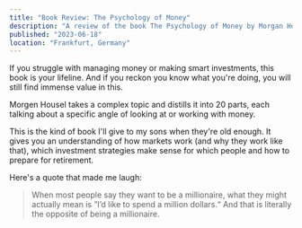 ```yaml
---
title: "Book Review: The Psychology of Money"
description: "A review of the book The Psychology of Money by Morgan Housel"
published: "2023-06-18"
location: "Frankfurt, Germany"
---
```


If you struggle with managing money or making smart investments, this book is your lifeline. 
And if you reckon you know what you're doing, you will still find immense value in this.

Morgen Housel takes a complex topic and distills it into 20 parts, each talking about a specific angle of looking at or working with money.

<!-- more -->

This is the kind of book I'll give to my sons when they're old enough. 
It gives you an understanding of how markets work (and why they work like that), which investment strategies make sense for which people and how to prepare for retirement.

Here's a quote that made me laugh:

> When most people say they want to be a millionaire, what they might actually mean is ”I’d like to spend a million dollars.“ And that is literally the opposite of being a millionaire.
